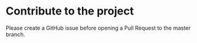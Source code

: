 # Contribute to the project

Please create a GitHub issue before opening a Pull Request to the master branch.


